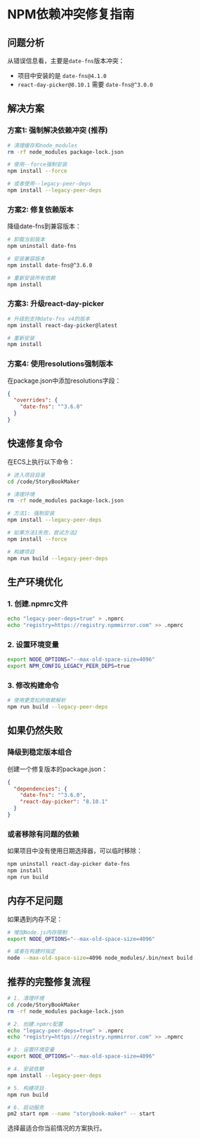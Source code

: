 # NPM依赖冲突修复指南

## 问题分析
从错误信息看，主要是`date-fns`版本冲突：
- 项目中安装的是 `date-fns@4.1.0`
- `react-day-picker@8.10.1` 需要 `date-fns@^3.0.0`

## 解决方案

### 方案1: 强制解决依赖冲突 (推荐)

```bash
# 清理缓存和node_modules
rm -rf node_modules package-lock.json

# 使用--force强制安装
npm install --force

# 或者使用--legacy-peer-deps
npm install --legacy-peer-deps
```

### 方案2: 修复依赖版本

降级date-fns到兼容版本：

```bash
# 卸载当前版本
npm uninstall date-fns

# 安装兼容版本
npm install date-fns@^3.6.0

# 重新安装所有依赖
npm install
```

### 方案3: 升级react-day-picker

```bash
# 升级到支持date-fns v4的版本
npm install react-day-picker@latest

# 重新安装
npm install
```

### 方案4: 使用resolutions强制版本

在package.json中添加resolutions字段：

```json
{
  "overrides": {
    "date-fns": "^3.6.0"
  }
}
```

## 快速修复命令

在ECS上执行以下命令：

```bash
# 进入项目目录
cd /code/StoryBookMaker

# 清理环境
rm -rf node_modules package-lock.json

# 方法1: 强制安装
npm install --legacy-peer-deps

# 如果方法1失败，尝试方法2
npm install --force

# 构建项目
npm run build --legacy-peer-deps
```

## 生产环境优化

### 1. 创建.npmrc文件
```bash
echo "legacy-peer-deps=true" > .npmrc
echo "registry=https://registry.npmmirror.com" >> .npmrc
```

### 2. 设置环境变量
```bash
export NODE_OPTIONS="--max-old-space-size=4096"
export NPM_CONFIG_LEGACY_PEER_DEPS=true
```

### 3. 修改构建命令
```bash
# 使用更宽松的依赖解析
npm run build --legacy-peer-deps
```

## 如果仍然失败

### 降级到稳定版本组合

创建一个修复版本的package.json：

```json
{
  "dependencies": {
    "date-fns": "^3.6.0",
    "react-day-picker": "8.10.1"
  }
}
```

### 或者移除有问题的依赖

如果项目中没有使用日期选择器，可以临时移除：

```bash
npm uninstall react-day-picker date-fns
npm install
npm run build
```

## 内存不足问题

如果遇到内存不足：

```bash
# 增加Node.js内存限制
export NODE_OPTIONS="--max-old-space-size=4096"

# 或者在构建时指定
node --max-old-space-size=4096 node_modules/.bin/next build
```

## 推荐的完整修复流程

```bash
# 1. 清理环境
cd /code/StoryBookMaker
rm -rf node_modules package-lock.json

# 2. 创建.npmrc配置
echo "legacy-peer-deps=true" > .npmrc
echo "registry=https://registry.npmmirror.com" >> .npmrc

# 3. 设置环境变量
export NODE_OPTIONS="--max-old-space-size=4096"

# 4. 安装依赖
npm install --legacy-peer-deps

# 5. 构建项目
npm run build

# 6. 启动服务
pm2 start npm --name "storybook-maker" -- start
```

选择最适合你当前情况的方案执行。